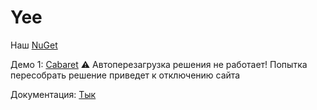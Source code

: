 # Yee

Наш [NuGet](http://49.12.227.30:555/)

Демо 1: [Cabaret](http://49.12.227.30/) :warning: Автоперезагрузка решения не работает! Попытка пересобрать решение приведет к отключению сайта

Документация: [Тык](http://49.12.227.30:666/)
